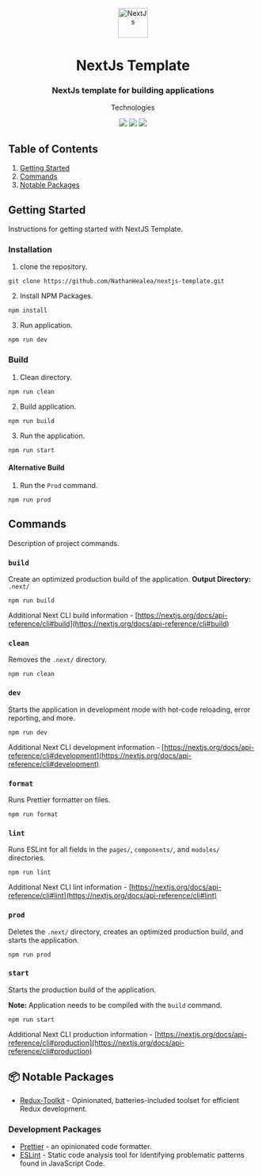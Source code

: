 <p align="center">
  <a href="https://nextjs.org/">
    <img alt="NextJs" src="https://upload.wikimedia.org/wikipedia/commons/thumb/8/8e/Nextjs-logo.svg/800px-Nextjs-logo.svg.png" width="60" />
  </a>
</p>
<h1 align="center">
  NextJs Template
</h1>
<h3 align="center">NextJs template for building applications</h3>
<p align="center">Technologies</p>
<p align="center">
  <img src="https://img.shields.io/badge/-TypeScript-3178C6?logo=TypeScript&logoColor=ffffff&style=for-the-badge&labelColor=3178C6" />
  <img src="https://img.shields.io/badge/-Nextjs-000000?logo=Next.js&logoColor=ffffff&style=for-the-badge&labelColor=000000" />
  <img src="https://img.shields.io/badge/-MaterialUi-007FFF?logo=MUI&logoColor=ffffff&style=for-the-badge&labelColor=007FFF" />
</p>

## Table of Contents

1. [Getting Started](#getting-started)
2. [Commands](#commands)
3. [Notable Packages](#-notable-packages)

## Getting Started

Instructions for getting started with NextJS Template.

### Installation

1. clone the repository.

```
git clone https://github.com/NathanHealea/nextjs-template.git
```

2. Install NPM Packages.

```
npm install
```

3. Run application.

```
npm run dev
```

### Build

1. Clean directory.

```
npm run clean
```

2. Build application.

```
npm run build
```

3. Run the application.

```
npm run start
```

#### Alternative Build

1. Run the `Prod` command.

```
npm run prod
```

## Commands

Description of project commands.

### `build`

Create an optimized production build of the application.
**Output Directory:** `.next/`

```
npm run build
```

Additional Next CLI build information - [https://nextjs.org/docs/api-reference/cli#build](https://nextjs.org/docs/api-reference/cli#build)

### `clean`

Removes the `.next/` directory.

```
npm run clean
```

### `dev`

Starts the application in development mode with hot-code reloading, error reporting, and more.

```
npm run dev
```

Additional Next CLI development information - [https://nextjs.org/docs/api-reference/cli#development](https://nextjs.org/docs/api-reference/cli#development)

### `format`

Runs Prettier formatter on files.

```
npm run format
```

### `lint`

Runs ESLint for all fields in the `pages/`, `components/`, and `modules/` directories.

```
npm run lint
```

Additional Next CLI lint information - [https://nextjs.org/docs/api-reference/cli#lint](https://nextjs.org/docs/api-reference/cli#lint)

### `prod`

Deletes the `.next/` directory, creates an optimized production build, and starts the application.

```
npm run prod
```

### `start`

Starts the production build of the application.

**Note:** Application needs to be compiled with the `build` command.

```
npm run start
```

Additional Next CLI production information - [https://nextjs.org/docs/api-reference/cli#production](https://nextjs.org/docs/api-reference/cli#production)

## 📦 Notable Packages

- [Redux-Toolkit](https://redux-toolkit.js.org/) - Opinionated, batteries-included toolset for efficient Redux development.

### Development Packages

- [Prettier](https://prettier.io/) - an opinionated code formatter.
- [ESLint](https://eslint.org/) - Static code analysis tool for identifying problematic patterns found in JavaScript Code.
